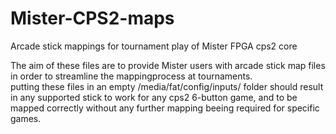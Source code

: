 # Mister-CPS2-maps
Arcade stick mappings for tournament play of Mister FPGA cps2 core


The aim of these files are to provide Mister users with arcade stick map files in order to streamline the mappingprocess at tournaments.    
putting these files in an empty /media/fat/config/inputs/ folder should result in any supported stick to work for any cps2 6-button game, and to be mapped correctly without any further mapping beeing required for specific games. 
